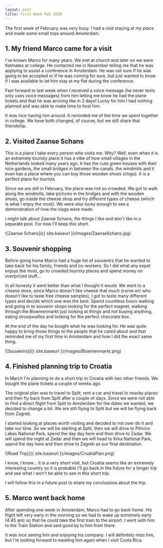 ```yaml
---
layout: post
title: First Week Feb 2020
---
```


The first week of February was very busy. I had a visit staying at my place and made some small trips around Amsterdam.


## 1. My friend Marco came for a visit

I've known Marco for many years. We met at church and later on we were flatmates at college. He contacted me in November telling me that he was applying to assist a conference in Amsterdam. He was not sure if he was going to be accepted or if he was coming for sure, but just wanted to know if I was available to let him stay at my flat during the conference.

Fast forward to last week when I received a voice message (he never texts only uses voice messages) from him letting me know he had the plane tickets and that he was arriving like in 2 days! Lucky for him I had nothing planned and was able to make time to host him.

It was nice having him around. It reminded me of the time we spent together in college. We have both changed, of course, but we still share that friendship. 


## 2. Visited Zaanse Schans

This is a place I take every person who visits me. Why? Well, even when it is an extremely touristy place it has a vibe of how small villages in the Netherlands looked many years ago. It has the cute green houses with their nice gardens, the small bridges in between the canals, the windmills and it even has a place where you can buy those wooden shoes (clogs). It is a perfect place for tourists.

Since we are still in February, the place was not so crowded. We got to walk along the windmills, take pictures in the bridges and with the wooden shoes, go inside the cheese shop and try different types of cheese (which is what I enjoy the most). We were also lucky enough to see a demonstration of how the clogs were made.

I might talk about Zaanse Schans, the things I like and don't like in a separate post. For now I'll keep this short.

![Zaanse Schans]({{ site.baseurl }}/images/ZaanseSchans.jpg)

## 3. Souvenir shopping

Before going home Marco had a huge list of souvenirs that he wanted to take back for his family, friends and co-workers. So I did what any expat enjoys the most, go to crowded touristy places and spend money on overpriced stuff...

In all honesty it went better than what I thought it would. We went to a cheese store, since Marco doesn't like cheese that much (come on! who doesn't like to taste free cheese samples), I got to taste many different types and decide which one was the best. Spend countless hours walking and going in to souvenir shops looking for the perfect magnet, walking through the Bloemenmarkt just looking at things and not buying anything, eating stroopwafles and looking for the perfect chocolate box.

At the end of the day he bought what he was looking for. He was quite happy to bring those things to the people that he cared about and that reminded me of my first time in Amsterdam and how I did the exact same thing. 

![Souvenirs]({{ site.baseurl }}/images/Bloemenmarkt.png)


## 4. Finished planning trip to Croatia

In March I'm planning to do a short trip to Croatia with two other friends. We bought the plane tickets a couple of weeks ago.

The original plan was to travel to Split, rent a car and travel to nearby places and then fly back from Split after a couple of days. Since we were not able to find a direct flight from Split to Amsterdam for the dates we wanted, we decided to change a bit. We are still flying to Split but we will be flying back from Zagreb.

I started looking at places worth visiting and decided to not over do it and take our time. So we will be starting at Split, then we will drive to Plitvice Lakes National Park, spend the day day here and then drive to Zadar. We will spend the night at Zadar and then we will head to Krka National Park, spend the day here and then drive to Zagreb as our final destination.

![Road Trip]({{ site.baseurl }}/images/CroatiaPlan.png)


I know, I know... It is a very short visit, but Croatia seems like an extremely interesting country so it is probable I'll go back in the future for a longer trip and see what I won't be able to see in this short trip.

I will follow this in a future post to share my conclusions about the trip.

## 5. Marco went back home

After spending one week in Amsterdam, Marco had to go back home. His flight left very early in the morning so we had to wake up extremely early (4:45 am) so that he could take the first train to the airport. I went with him to the Train Station and said good by to him from there. 

It was nice seeing him and enjoying his company. I will definitely miss him, but I'm looking forward to meeting him again when I visit Costa Rica.